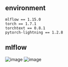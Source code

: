 ## environment
```
mlflow == 1.15.0
torch == 1.7.1
torchtext == 0.8.1
pytorch-lightning == 1.2.8
```


## mlflow
![image](https://user-images.githubusercontent.com/46675408/119345242-96429780-bcd3-11eb-808d-3546b3100896.png)
![image](https://user-images.githubusercontent.com/46675408/119345303-a8243a80-bcd3-11eb-932d-d71339e15c86.png)
